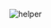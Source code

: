 ![helper](https://user-images.githubusercontent.com/54055842/216813416-63dabe87-ac02-417e-9116-5fd52d22f0f3.png)

